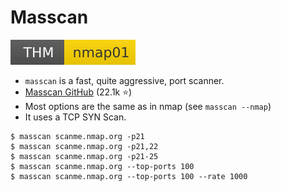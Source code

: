 # Masscan

[![nmap01](../../../../_badges/thm/nmap01.svg)](https://tryhackme.com/room/nmap01)

<div class="row row-cols-lg-2"><div class="align-self-center">

* `masscan` is a fast, quite aggressive, port scanner.
* [Masscan GitHub](https://github.com/robertdavidgraham/masscan) (22.1k ⭐)
* Most options are the same as in nmap (see `masscan --nmap`)
* It uses a TCP SYN Scan.
</div><div>

```shell!
$ masscan scanme.nmap.org -p21
$ masscan scanme.nmap.org -p21,22
$ masscan scanme.nmap.org -p21-25
$ masscan scanme.nmap.org ‐‐top-ports 100
$ masscan scanme.nmap.org ‐‐top-ports 100 --rate 1000
```
</div></div>